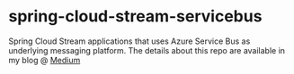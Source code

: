 # spring-cloud-stream-servicebus
Spring Cloud Stream applications that uses Azure Service Bus as underlying messaging platform. The details about this repo are available in my blog @ [Medium]()
